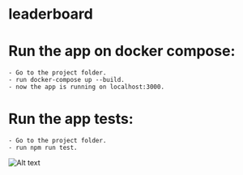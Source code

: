 # leaderboard

# Run the app on docker compose:
    - Go to the project folder.
    - run docker-compose up --build.
    - now the app is running on localhost:3000.

# Run the app tests:
    - Go to the project folder.
    - run npm run test.

![Alt text](https://github.com/ofeckmoshe/leaderboard/assets/55198749/8e143a60-f163-4957-b045-e278e693a85c)
